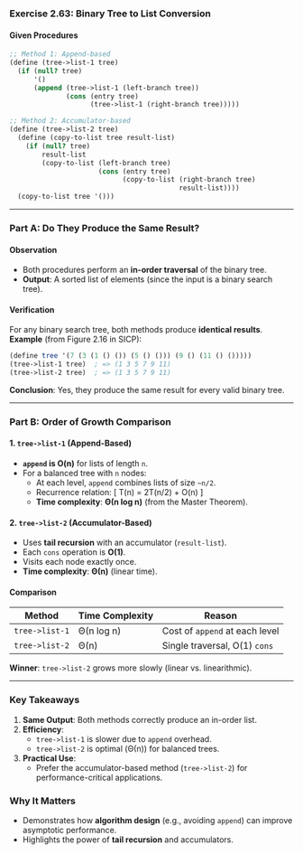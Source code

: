 ### **Exercise 2.63: Binary Tree to List Conversion**

#### **Given Procedures**
```scheme
;; Method 1: Append-based
(define (tree->list-1 tree)
  (if (null? tree)
      '()
      (append (tree->list-1 (left-branch tree))
              (cons (entry tree)
                    (tree->list-1 (right-branch tree)))))

;; Method 2: Accumulator-based
(define (tree->list-2 tree)
  (define (copy-to-list tree result-list)
    (if (null? tree)
        result-list
        (copy-to-list (left-branch tree)
                      (cons (entry tree)
                            (copy-to-list (right-branch tree)
                                          result-list))))
  (copy-to-list tree '()))
```

---

### **Part A: Do They Produce the Same Result?**

#### **Observation**
- Both procedures perform an **in-order traversal** of the binary tree.
- **Output**: A sorted list of elements (since the input is a binary search tree).

#### **Verification**
For any binary search tree, both methods produce **identical results**.
**Example** (from Figure 2.16 in SICP):
```scheme
(define tree '(7 (3 (1 () ()) (5 () ())) (9 () (11 () ()))))
(tree->list-1 tree)  ; => (1 3 5 7 9 11)
(tree->list-2 tree)  ; => (1 3 5 7 9 11)
```
**Conclusion**: Yes, they produce the same result for every valid binary tree.

---

### **Part B: Order of Growth Comparison**

#### **1. `tree->list-1` (Append-Based)**
- **`append` is O(n)** for lists of length `n`.
- For a balanced tree with `n` nodes:
  - At each level, `append` combines lists of size `~n/2`.
  - Recurrence relation:
    \[
    T(n) = 2T(n/2) + O(n)
    \]
  - **Time complexity**: **Θ(n log n)** (from the Master Theorem).

#### **2. `tree->list-2` (Accumulator-Based)**
- Uses **tail recursion** with an accumulator (`result-list`).
- Each `cons` operation is **O(1)**.
- Visits each node exactly once.
- **Time complexity**: **Θ(n)** (linear time).

#### **Comparison**
| Method          | Time Complexity | Reason                          |
|-----------------|-----------------|---------------------------------|
| `tree->list-1`  | Θ(n log n)      | Cost of `append` at each level  |
| `tree->list-2`  | Θ(n)            | Single traversal, O(1) `cons`   |

**Winner**: `tree->list-2` grows more slowly (linear vs. linearithmic).

---

### **Key Takeaways**
1. **Same Output**: Both methods correctly produce an in-order list.
2. **Efficiency**:
   - `tree->list-1` is slower due to `append` overhead.
   - `tree->list-2` is optimal (Θ(n)) for balanced trees.
3. **Practical Use**:
   - Prefer the accumulator-based method (`tree->list-2`) for performance-critical applications.

### **Why It Matters**
- Demonstrates how **algorithm design** (e.g., avoiding `append`) can improve asymptotic performance.
- Highlights the power of **tail recursion** and accumulators.
